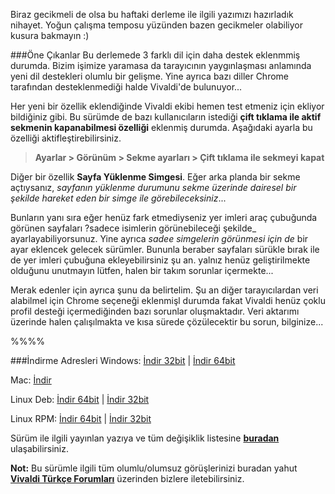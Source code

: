 Biraz gecikmeli de olsa bu haftaki derleme ile ilgili yazımızı hazırladık nihayet. Yoğun çalışma temposu yüzünden bazen gecikmeler olabiliyor kusura bakmayın :)

###Öne Çıkanlar
Bu derlemede 3 farklı dil için daha destek eklenmmiş durumda. Bizim işimize yaramasa da tarayıcının yaygınlaşması anlamında yeni dil destekleri olumlu bir gelişme. Yine ayrıca bazı diller Chrome tarafından desteklenmediği halde Vivaldi'de bulunuyor...

Her yeni bir özellik eklendiğinde Vivaldi ekibi hemen test etmeniz için ekliyor bildiğiniz gibi. Bu sürümde de bazı kullanıcıların istediği **çift tıklama ile aktif sekmenin kapanabilmesi özelliği** eklenmiş durumda. Aşağıdaki ayarla bu özelliği aktifleştirebilirsiniz. 

> **Ayarlar > Görünüm > Sekme ayarları > Çift tıklama ile sekmeyi kapat**

Diğer bir özellik **Sayfa Yüklenme Simgesi**. Eğer arka planda bir sekme açtıysanız, _sayfanın yüklenme durumunu sekme üzerinde dairesel bir şekilde hareket eden bir simge ile görebileceksiniz_...

Bunların yanı sıra eğer henüz fark etmediyseniz yer imleri araç çubuğunda görünen sayfaları ?sadece isimlerin görünebileceği şekilde_ ayarlayabiliyorsunuz. Yine ayrıca _sadee simgelerin görünmesi için de_ bir ayar eklencek gelecek sürümler. Bununla beraber sayfaları sürükle bırak ile de yer imleri çubuğuna ekleyebilirsiniz şu an. yalnız henüz geliştirilmekte olduğunu unutmayın lütfen, halen bir takım sorunlar  içermekte...

Merak edenler için ayrıca şunu da belirtelim. Şu an diğer tarayıcılardan veri alabilmel için Chrome seçeneği eklenmişl durumda fakat Vivaldi henüz çoklu profil desteği içermediğinden bazı sorunlar oluşmaktadır. Veri aktarımı üzerinde halen çalışılmakta ve kısa sürede çözülecektir bu sorun, bilginize...

%%%%

###İndirme Adresleri
Windows: [İndir 32bit](https://vivaldi.com/download/download.php?f=Vivaldi.1.0.129.2.exe) | [İndir 64bit](https://vivaldi.com/download/download.php?f=Vivaldi.1.0.129.2.x64.exe)

Mac: [İndir](https://vivaldi.com/download/download.php?f=Vivaldi.1.0.129.2.dmg)

Linux Deb: [İndir 64bit](https://vivaldi.com/download/download.php?f=vivaldi-snapshot_1.0.129.2-1_amd64.deb) | [İndir 32bit](https://vivaldi.com/download/download.php?f=vivaldi-snapshot_1.0.129.2-1_i386.deb)

Linux RPM: [İndir 64bit](https://vivaldi.com/download/download.php?f=vivaldi-snapshot-1.0.129-1.x86_64.rpm) | [İndir 32bit](https://vivaldi.com/download/download.php?f=vivaldi-snapshot-1.0.129-1.i386.rpm)

Sürüm ile ilgili yayınlan yazıya ve tüm değişiklik listesine **[buradan](https://vivaldi.net/blogs/teamblog/item/15-weekly-snapshot-1-0-129-2)** ulaşabilirsiniz.

**Not:** Bu sürümle ilgili tüm olumlu/olumsuz görüşlerinizi buradan yahut **[Vivaldi Türkçe Forumları](https://vivaldi.net/forum/turkish)** üzerinden bizlere iletebilirsiniz.
